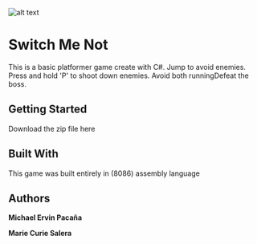 ![alt text](https://github.com/mbpacana/switch-me-not/blob/master/screenshots/title-page.png)
# Switch Me Not 
This is a basic platformer game create with C#. Jump to avoid enemies. Press and hold 'P' to shoot down enemies. Avoid both runningDefeat the boss.

## Getting Started
Download the zip file here

## Built With
This game was built entirely in (8086) assembly language

## Authors
**Michael Ervin Pacaña** 

**Marie Curie Salera** 
